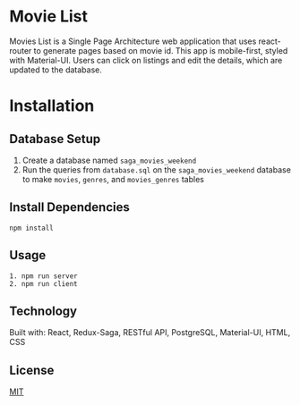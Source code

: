 # Movie List

Movies List is a Single Page Architecture web application that uses react-router to generate pages based on movie id. This app is mobile-first, styled with Material-UI. Users can click on listings and edit the details, which are updated to the database.

# Installation
## Database Setup

1. Create a database named `saga_movies_weekend`
2. Run the queries from `database.sql` on the `saga_movies_weekend` database to make `movies`, `genres`, and `movies_genres` tables

## Install Dependencies

```npm install```

## Usage
```
1. npm run server
2. npm run client
```

## Technology

Built with:
React, Redux-Saga, RESTful API, PostgreSQL, Material-UI, HTML, CSS

## License

[MIT](https://choosealicense.com/licenses/mit/#)

